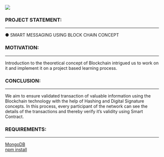 ![](https://img.shields.io/badge/BLock-CHAIN-orange.svg?longCache=true&style=for-the-badge)
### PROJECT STATEMENT:
-------------------------
● SMART MESSAGING USING BLOCK CHAIN CONCEPT
### MOTIVATION:
-------------------------
Introduction to the theoretical concept of
Blockchain intrigued us to work on it and
implement it on a project based learning process.
### CONCLUSION:
-------------------------
We aim to ensure validated transaction of valuable
information using the Blockchain technology with
the help of Hashing and Digital Signature concepts.
In this process, every participant of the network
can see the details of the transactions and thereby
verify it’s validity using Smart Contract.
### REQUIREMENTS:
--------------------------
[MongoDB](https://docs.mongodb.com/manual/installation/)\
[npm install](https://www.npmjs.com/get-npm)
